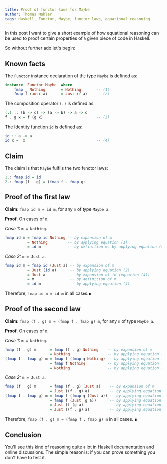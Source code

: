 ```yaml
---
title: Proof of functor laws for Maybe
author: Thomas Mahler
tags: Haskell, Functor, Maybe, functor laws, equational reasoning
---
```


In this post I want to give a short example of how equational reasoning can be used to
proof certain properties of a given piece of code in Haskell.

So without further ado let's begin:

## Known facts

The `Functor` instance declaration of the type `Maybe` is defined as:

```haskell
instance  Functor Maybe  where
    fmap _ Nothing       = Nothing       -- (1)
    fmap f (Just a)      = Just (f a)    -- (2)
```

The composition operator `(.)` is defined as:
```haskell
(.) :: (b -> c) -> (a -> b) -> a -> c
f . g x = f (g x)                        -- (3)
```

The Identity function `id` is defined as:
```haskell
id :: a -> a
id x =  x                                -- (4)
```

## Claim

The claim is that `Maybe` fulfils the two functor laws:
 
```haskell
1.: fmap id = id
2.: fmap (f . g) = (fmap f . fmap g)
```

## Proof of the first law
**Claim:** `fmap id m = id m`, for any `m` of type `Maybe a`.

**Proof.** On cases of `m`.

*Case 1:* `m = Nothing`.

```haskell
fmap id m = fmap id Nothing -- by expansion of m
          = Nothing         -- by applying equation (1)
          = id m            -- by definition m, by applying equation (4)
```

*Case 2:* `m = Just a`.

```haskell
fmap id m = fmap id (Just a) -- by expansion of m
          = Just (id a)      -- by applying equation (2)
          = Just a           -- by expansion of id (equation (4))
          = m                -- by definition of m
          = id m             -- by applying equation (4)
```
Therefore, `fmap id m = id m` in all cases.∎

## Proof of the second law

**Claim:** `fmap (f . g) m = (fmap f . fmap g) m`, for any `m` of type `Maybe a`.

**Proof.** On cases of `m`.

*Case 1:* `m = Nothing`.

```haskell
fmap (f . g) m      = fmap (f . g) Nothing    -- by expansion of m
                    = Nothing                 -- by applying equation (1)
(fmap f . fmap g) m = fmap f (fmap g Nothing) -- by applying equation (4) and expanding m
                    = fmap f Nothing          -- by applying equation (1)
                    = Nothing                 -- by applying equation (1)
```

*Case 2:* `m = Just a`.

```haskell
fmap (f . g) m      = fmap (f . g) (Just a)    -- by expansion of m
                    = Just ((f . g) a)         -- by applying equation (2)
(fmap f . fmap g) m = fmap f (fmap g (Just a)) -- by applying equation (4) and expanding m
                    = fmap f (Just (g a))      -- by applying equation (2)
                    = Just (f (g a)            -- by applying equation (2)
                    = Just ((f . g) a)         -- by applying equation (3)
```
Therefore, `fmap (f . g) m = (fmap f . fmap g) m` in all cases. ∎

## Conclusion

You'll see this kind of reasoning quite a lot in Haskell documentation and online discussions.
The simple reason is: if you can prove something you don't have to test it.
